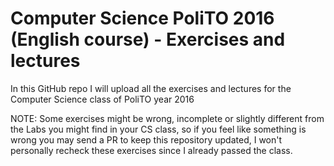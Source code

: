# Computer Science PoliTO 2016 (English course) - Exercises and lectures

In this GitHub repo I will upload all the exercises and lectures for the Computer Science class of PoliTO year 2016

NOTE: Some exercises might be wrong, incomplete or slightly different from the Labs you might find in your CS class, so if you feel like something is wrong you may send a PR to keep this repository updated, I won't personally recheck these exercises since I already passed the class.
